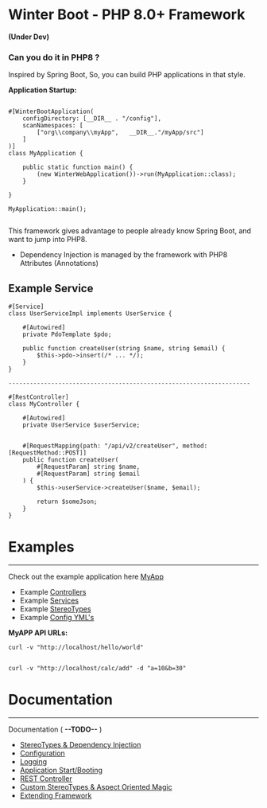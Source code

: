 # Winter Boot - PHP 8.0+ Framework

**(Under Dev)**

### Can you do it in PHP8 ?

Inspired by Spring Boot, So, you can build PHP applications in that style.

**Application Startup:**
```phpt

#[WinterBootApplication(
    configDirectory: [__DIR__ . "/config"],
    scanNamespaces: [
        ["org\\company\\myApp",   __DIR__."/myApp/src"]
    ]
)]
class MyApplication {

    public static function main() {
        (new WinterWebApplication())->run(MyApplication::class);
    }

}

MyApplication::main();


```

This framework gives advantage to people already know Spring Boot, and want to jump into PHP8.

- Dependency Injection is managed by the framework with PHP8 Attributes (Annotations)


## Example Service

```phpt
#[Service]
class UserServiceImpl implements UserService {

    #[Autowired]
    private PdoTemplate $pdo;

    public function createUser(string $name, string $email) {
        $this->pdo->insert(/* ... */);
    }
}

--------------------------------------------------------------------

#[RestController]
class MyController {

    #[Autowired]
    private UserService $userService;


    #[RequestMapping(path: "/api/v2/createUser", method: [RequestMethod::POST]]
    public function createUser(
        #[RequestParam] string $name,
        #[RequestParam] string $email
    ) {
        $this->userService->createUser($name, $email);
        
        return $someJson;
    }
}

```

# Examples

----

Check out the example application here [MyApp](examples/MyApp)

- Example [Controllers](examples/MyApp/src/controller)
- Example [Services](examples/MyApp/src/service)
- Example [StereoTypes](examples/MyApp/src/stereotype)
- Example [Config YML's](examples/MyApp/config)

**MyAPP API URLs:**
```
curl -v "http://localhost/hello/world"


curl -v "http://localhost/calc/add" -d "a=10&b=30"

```


# Documentation

----

Documentation ( **--TODO--** )

- [StereoTypes & Dependency Injection](docs/dependency_stereo_types.md)
- [Configuration]()
- [Logging]()
- [Application Start/Booting]()
- [REST Controller]()
- [Custom StereoTypes & Aspect Oriented Magic]()
- [Extending Framework]()

